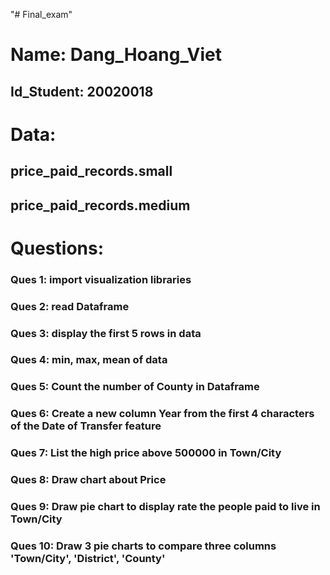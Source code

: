 "# Final_exam" 


# Name: Dang_Hoang_Viet
## Id_Student: 20020018

# Data:
## price_paid_records.small
## price_paid_records.medium

# Questions:
### Ques 1: import visualization libraries
### Ques 2: read Dataframe
### Ques 3: display the first 5 rows in data
### Ques 4: min, max, mean of data
### Ques 5: Count the number of County in Dataframe
### Ques 6: Create a new column Year from the first 4 characters of the Date of Transfer feature
### Ques 7: List the high price above 500000 in Town/City
### Ques 8: Draw chart about Price
### Ques 9: Draw pie chart to display rate the people paid to live in Town/City
### Ques 10: Draw 3 pie charts to compare three columns 'Town/City', 'District', 'County'